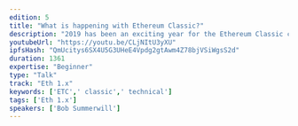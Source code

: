 ```yaml
---
edition: 5
title: "What is happening with Ethereum Classic?"
description: "2019 has been an exciting year for the Ethereum Classic community. Three years on from The DAO the focus is on developer experience, on coordinating hard forks to bring Byzantium, Constantinople and Istanbul changes to ETC, and looking forward to opportunities for collaboration with ETH 1.x. This presentation gives an overview of the ETC ecosystem, progress in the last year and some ideas on how ETH 1.x and ETC can work together for mutual benefit. Bob has worked at the Ethereum Foundation, ConsenSys, Enterprise Ethereum Alliance and now at the Ethereum Classic Cooperative."
youtubeUrl: "https://youtu.be/CLjNItU3yXU"
ipfsHash: "QmUcitys6SX4U5G3UHeE4Vpdg2gtAwm4Z78bjVSiWgsS2d"
duration: 1361
expertise: "Beginner"
type: "Talk"
track: "Eth 1.x"
keywords: ['ETC',' classic',' technical']
tags: ['Eth 1.x']
speakers: ['Bob Summerwill']
---
```

